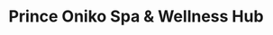 ---
title: "Prince Oniko Spa & Wellness Hub"
url: /bacoor/prince-oniko-spa-and-wellness-hub/
shop: massage
---
